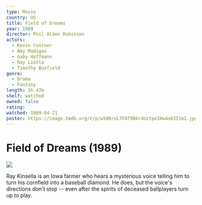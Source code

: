 ```yaml
---
type: Movie
country: US
title: Field of Dreams
year: 1989
director: Phil Alden Robinson
actors:
  - Kevin Costner
  - Amy Madigan
  - Gaby Hoffmann
  - Ray Liotta
  - Timothy Busfield
genre:
  - Drama
  - Fantasy
length: 1h 47m
shelf: watched
owned: false
rating:
watched: 1989-04-21
poster: https://image.tmdb.org/t/p/w500/vL7F8T9B6r4Uztpe1Hw4o63I1m1.jpg
---
```


# Field of Dreams (1989)

![](https://image.tmdb.org/t/p/w500/vL7F8T9B6r4Uztpe1Hw4o63I1m1.jpg)

Ray Kinsella is an Iowa farmer who hears a mysterious voice telling him to turn his cornfield into a baseball diamond. He does, but the voice's directions don't stop -- even after the spirits of deceased ballplayers turn up to play.